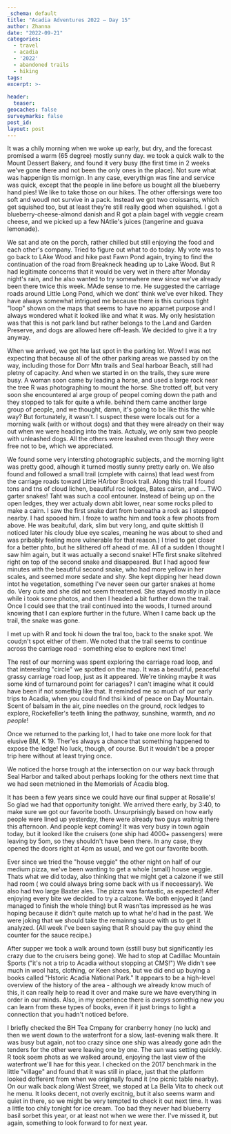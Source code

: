 ```yaml
---
_schema: default
title: "Acadia Adventures 2022 – Day 15"
author: Zhanna
date: "2022-09-21"
categories: 
  - travel
  - acadia
  - '2022'
  - abandoned trails
  - hiking
tags:
excerpt: >-
  
header:
  teaser:
geocaches: false
surveymarks: false
post_id: 
layout: post  
---
```


It was a chily morning when we woke up early, but dry, and the forecast promised a warm (65 degree) mostly sunny day. we took a quick walk to the Mount Dessert Bakery, and found it very busy (the first time in 2 weeks we've gone there and not been the only ones in the place).  Not sure what was happenign tis mornign. In any case, everythign was fine and service was quick, except that the people in line before us bought all the blueberry hand pies! We like to take those on our hikes. The other offersings were too soft and woudl not survive in a pack. Instead we got two croissants, which get squished too, but at least they're still really good when squished. I got a blueberry-cheese-almond danish and R got a plain bagel with veggie cream cheese, and we picked up a few NAtlie's juices (tangerine and guava lemonade).

We sat and ate on the porch, rather chilled but still enjoying the food and each other's company. Tried to figure out what to do today. My vote was to go back to LAke Wood and hike past Fawn Pond again, trying to find the continuation of the road from Breakneck heading up to Lake Wood. But R had legitimate concerns that it would be very wet in there after Monday night's rain, and he also wanted to try somewhere new since we've already been there twice this week. MAde sense to me. He suggested the carriage roads around Little Long Pond, which we dont' think we've ever hiked. They have always somewhat intrigued me because there is this curious tight "loop" shown on the maps that seems to have no apparnet purpose and I always wondered what it looked like and what it was. My only hesistation was that this is not park land but rather belongs to the Land and Garden Preserve, and dogs are allowed here off-leash. We decided to give it a try anyway.

When we arrived, we got hte last spot in the parking lot. Wow! I was not expecting that because all of the other parking areas we passed by on the way, including those for Dorr Mtn trails and Seal harboar Beach, still had pletny of capacity. And when we started in on the trails, they sure were busy. A woman soon came by leading a horse, and used a large rock near the tree R was photographing to mount the horse. She trotted off, but very soon she encountered al arge group of peopel coming down the path and they stopped to talk for quite a while. behind them came another large group of people, and we thought, damn, it's going to be like this the whle way? But fortunately, it wasn't. I suspect these were locals out for a morning walk (with or without dogs) and that they were already on their way out when we were heading into the trais. Actualy, we only saw two people with unleashed dogs. All the others were leashed even though they were free not to be, which we appreciated.

We found some very intersting photographic subjects, and the morning light was pretty good, alhough it turned mostly sunny pretty early on. We also found and followed a small trail (cmplete with cairns) that lead west from the carriage roads toward Little HArbor Brook trail. Along this trail I found tons and tns of cloud lichen, beautiful roc ledges, Bates cairsn, and ... TWO garter snakes! Taht was such a cool entouner. Instead of being up on the open ledges, they wer actualy down abit lower, near some rocks piled to make a cairn. I saw the first snake dart from beneatha a rock as I stepped nearby. I had spooed him. I froze to wathc him and took a few phoots from above. He was beaituful, dark, slim but very long, and quite skittish (I noticed later his cloudy blue eye scales, meaning he was about to shed and was pribably feeling more vulnerable for that reason.) I tried to get closer for a better phto, but he slithered off ahead of me. All of a sudden I thought I saw him again, but it was actually a second snake! HTe first snake slitehred right on top of the second snake and disappeared. But I had agood few minutes with the beautiful second snake, who had more yellow in her scales, and seemed more sedate and shy. She kept dipping her head down intot he vegetation, something I've never seen our garter snakes at home do. Very cute and she did not seem threatened. She stayed mostly in place while i took some photos, and then I headed a bit further down the trail. Once I could see that the trail continued into the woods, I turned around knowing that I can explore further in the future. When I came back up the trail, the snake was gone. 

I met up with R and took hi down the tral too, back to the snake spot. We coud;n't spot either of them. We noted that the trail seems to continue across the carriage road - something else to explore next time!

The rest of our morning was spent exploring the carriage road loop, and that interesitng "circle" we spotted on the map. It was a beautiful, peaceful grassy carriage road loop, just as it appeared. We're tinking maybe it was some kind of turnaround point for cariages? I can't imagine what it could have been if not somethig like that. It reminded me so much of our early trips to Acadia, when you could find thsi kind of peace on Day Mountain. Scent of balsam in the air, pine needles on the ground, rock ledges to explore, Rockefeller's teeth lining the pathway, sunshine, warmth, and _no people_!

Once we returned to the parking lot, I had to take one more look for that elusive BM, K 19. Ther'es always a chance that something happened to expose the ledge! No luck, though, of course. But it wouldn't be a proper trip here without at least trying once.

We noticed the horse trough at the intersection on our way back through Seal Harbor and talked about perhaps looking for the others next time that we had seen metnioned in the Memorials of Acadia blog.

It has been a few years since we could have our final supper at Rosalie's! So glad we had that opportunity tonight. We arrived there early, by 3:40, to make sure we got our favorite booth. Unsurprisingly based on how early people were lined up yesterday, there were already two guys waitnig there this afternoon. And people kept coming! It was very busy in town again today, but it looked like the cruisers (one ship had 4000+ passengers) were leaving by 5om, so they shouldn't have been there. In any case, they opened the doors right at 4pm as usual, and we got our favorite booth. 

Ever since we tried the "house veggie" the other night on half of our medium pizza, we've been wanting to get a whole (small) house veggie. Thats what we did today, also thinking that we might get a calzone if we still had room ( we could always bring some back with us if neceessary). We also had two large Baxter ales. The pizza was fantastic, as expected! After enjoying every bite we decided to try a calzone. We both enjoyed it (and managed to finish the whole thing) but R wasn'tas impressed as he was hoping because it didn't quite match up to what he'd had in the past. We were joking that we should take the remainng sauce with us to get it analyzed. (All week I've been saying that R should pay the guy ehind the counter for the sauce recipe.) 

After supper we took a walk around town (sstill busy but significantly les crazy due to the cruisers being gone). We had to stop at Cadillac Mountain Sports ("it's not a trip to Acadia without stopping at CMS!") We didn't see much in wool hats, clothing, or Keen shoes, but we did end up buying a books called "Hstoric Acadia National Park." It appears to be a high-level overview of the history of the area - although we already know much of this, it can really help to read it over and make sure we have everything in order in our minds. Also, in my experience there is _aways_ somethig new you can learn from these types of books, even if it just brings to light a connection that you hadn't noticed before.

I briefly checked the BH Tea Cmpany for cranberry honey (no luck) and then we went down to the waterfront for a slow, last-evening walk there. It was busy but again, not too crazy since one ship was already gone adn the tenders for the other were leaving one by one.  The sun was setting quickly. R took soem phots as we walked around, enjoying the last view of the waterfront we'll hae for this year. I checked on the 2017 benchmark in the little "village" and found that it was still in place, just that the platform looked dofferent from when we originally found it (no picnic table nearby). On our walk back along West Street, we stoped at La Bella Vita to check out he menu. It looks decent, not overly excitnig, but it also seems warm and quiet in there, so we might be very tempted to check it out next time. It was a little too chily tonight for ice cream. Too bad they never had blueberry basil sorbet this year, or at least not when we were ther. I've missed it, but again, something to look forward to for next year.
